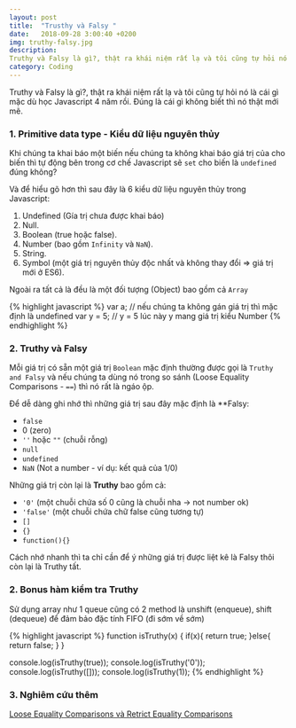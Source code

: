 ```yaml
---
layout: post
title:  "Trusthy và Falsy "
date:   2018-09-28 3:00:40 +0200
img: truthy-falsy.jpg
description: 
Truthy và Falsy là gì?, thật ra khái niệm rất lạ và tôi cũng tự hỏi nó là cái gì mặc dù học Javascript 4 năm rồi. Đúng là cái gì không biết thì nó thật mới mẽ.
category: Coding
---
```


Truthy và Falsy là gì?, thật ra khái niệm rất lạ và tôi cũng tự hỏi nó là cái gì mặc dù học Javascript 4 năm rồi. Đúng là cái gì không biết thì nó thật mới mẽ.

### 1. Primitive data type - Kiểu dữ liệu nguyên thủy
Khi chúng ta khai báo một biến nếu chúng ta không khai báo giá trị của cho biến thì tự động bên trong cơ chế Javascript sẽ `set` cho biến là `undefined` đúng không?

Và để hiểu gõ hơn thì sau đây là 6 kiểu dữ liệu nguyên thủy trong Javascript:

1. Undefined (Gía trị chưa được khai báo)
2. Null.
3. Boolean (true hoặc false).
4. Number (bao gồm `Infinity` và `NaN`).
5. String.
6. Symbol (một giá trị nguyên thủy độc nhất và không thay đổi => giá trị mới ở ES6).

Ngoài ra tất cả là đều là một đối tượng (Object) bao gồm cả `Array`

{% highlight javascript %}
var a;
// nếu chúng ta không gán giá trị thì mặc định là undefined
var y = 5;
// y = 5 lúc này y mang giá trị kiểu Number
{% endhighlight %}

### 2️. Truthy và Falsy
Mỗi giá trị có sẵn một giá trị `Boolean` mặc định thường được gọi là `Truthy and Falsy` và nếu chúng ta dùng nó trong so sánh (Loose Equality Comparisons - `==`) thì nó rất là ngáo ộp.

Để dễ dàng ghi nhớ thì những giá trị sau đây mặc định là **Falsy:
- `false`
- 0 (zero)
- `''` hoặc `""` (chuỗi rỗng)
- `null`
- `undefined`
- `NaN` (Not a number - ví dụ: kết quả của 1/0)

Những giá trị còn lại là **Truthy** bao gồm cả:
- `'0'` (một chuỗi chứa số 0 cũng là chuỗi nha -> not number ok)
- `'false'` (một chuỗi chứa chữ false cũng tương tự)
- `[]`
- `{}`
- `function(){}`

Cách nhớ nhanh thì ta chỉ cần để ý những giá trị được liệt kê là Falsy thôi còn lại là Truthy tất.

### 2. Bonus hàm kiểm tra Truthy 
Sử dụng array như 1 queue cũng có 2 method là unshift (enqueue), shift (dequeue) để đảm bảo đặc tính FIFO (đi sớm về sớm)

{% highlight javascript %}
function isTruthy(x) {
  if(x){
    return true;
  }else{
    return false;
  }
}

console.log(isTruthy(true));
console.log(isTruthy('0'));
console.log(isTruthy([]));
console.log(isTruthy(1));
{% endhighlight %}

### 3. Nghiêm cứu thêm 
[Loose Equality Comparisons và Retrict Equality Comparisons](https://www.sitepoint.com/javascript-truthy-falsy/)
